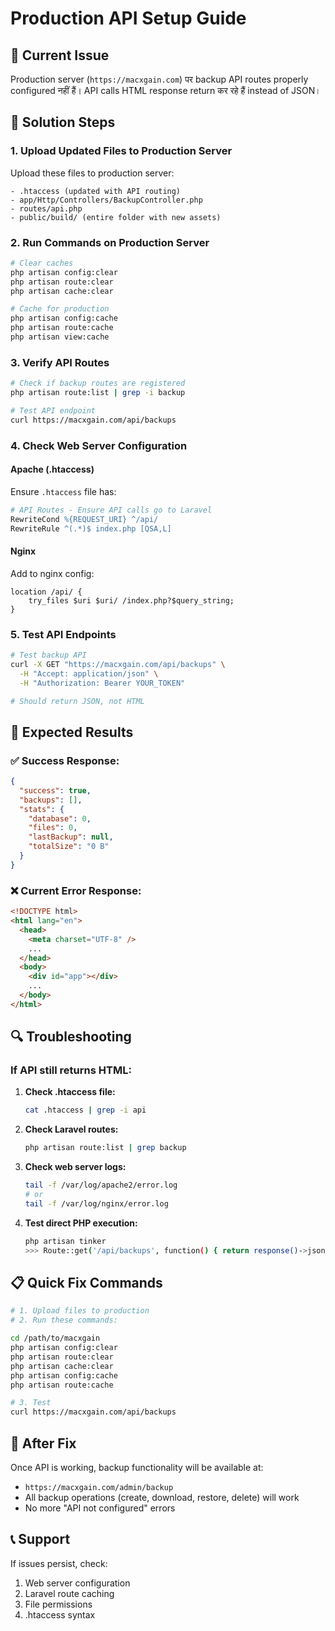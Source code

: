 # Production API Setup Guide

## 🚨 Current Issue
Production server (`https://macxgain.com`) पर backup API routes properly configured नहीं हैं। API calls HTML response return कर रहे हैं instead of JSON।

## 🔧 Solution Steps

### 1. Upload Updated Files to Production Server

Upload these files to production server:
```
- .htaccess (updated with API routing)
- app/Http/Controllers/BackupController.php
- routes/api.php
- public/build/ (entire folder with new assets)
```

### 2. Run Commands on Production Server

```bash
# Clear caches
php artisan config:clear
php artisan route:clear
php artisan cache:clear

# Cache for production
php artisan config:cache
php artisan route:cache
php artisan view:cache
```

### 3. Verify API Routes

```bash
# Check if backup routes are registered
php artisan route:list | grep -i backup

# Test API endpoint
curl https://macxgain.com/api/backups
```

### 4. Check Web Server Configuration

#### Apache (.htaccess)
Ensure `.htaccess` file has:
```apache
# API Routes - Ensure API calls go to Laravel
RewriteCond %{REQUEST_URI} ^/api/
RewriteRule ^(.*)$ index.php [QSA,L]
```

#### Nginx
Add to nginx config:
```nginx
location /api/ {
    try_files $uri $uri/ /index.php?$query_string;
}
```

### 5. Test API Endpoints

```bash
# Test backup API
curl -X GET "https://macxgain.com/api/backups" \
  -H "Accept: application/json" \
  -H "Authorization: Bearer YOUR_TOKEN"

# Should return JSON, not HTML
```

## 🎯 Expected Results

### ✅ Success Response:
```json
{
  "success": true,
  "backups": [],
  "stats": {
    "database": 0,
    "files": 0,
    "lastBackup": null,
    "totalSize": "0 B"
  }
}
```

### ❌ Current Error Response:
```html
<!DOCTYPE html>
<html lang="en">
  <head>
    <meta charset="UTF-8" />
    ...
  </head>
  <body>
    <div id="app"></div>
    ...
  </body>
</html>
```

## 🔍 Troubleshooting

### If API still returns HTML:

1. **Check .htaccess file:**
   ```bash
   cat .htaccess | grep -i api
   ```

2. **Check Laravel routes:**
   ```bash
   php artisan route:list | grep backup
   ```

3. **Check web server logs:**
   ```bash
   tail -f /var/log/apache2/error.log
   # or
   tail -f /var/log/nginx/error.log
   ```

4. **Test direct PHP execution:**
   ```bash
   php artisan tinker
   >>> Route::get('/api/backups', function() { return response()->json(['test' => 'ok']); });
   ```

## 📋 Quick Fix Commands

```bash
# 1. Upload files to production
# 2. Run these commands:

cd /path/to/macxgain
php artisan config:clear
php artisan route:clear
php artisan cache:clear
php artisan config:cache
php artisan route:cache

# 3. Test
curl https://macxgain.com/api/backups
```

## 🎉 After Fix

Once API is working, backup functionality will be available at:
- `https://macxgain.com/admin/backup`
- All backup operations (create, download, restore, delete) will work
- No more "API not configured" errors

## 📞 Support

If issues persist, check:
1. Web server configuration
2. Laravel route caching
3. File permissions
4. .htaccess syntax
